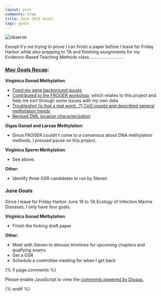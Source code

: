 ```yaml
---
layout: post
comments: true
title: June 2019 Goals
tags: goals
---
```


![observe](https://i.kym-cdn.com/photos/images/newsfeed/001/491/385/02e.jpg)

Except it's me trying to prove I can finish a paper before I leave for Friday Harbor while also prepping to TA and finishing assignments for my Evidence-Based Teaching Methods class............................

### [May Goals Recap](https://yaaminiv.github.io/May-2019-Goals/):

**Virginica Gonad Methylation**:

- [Fixed my gene background issues](https://yaaminiv.github.io/DML-Analysis-Part34/)
- [Contributed to the FROGER workshop](), which relates to this project and help me sort through some issues with my own data
- [Troubleshot (is that a real word...?) CpG counts and described general methylation trends](https://yaaminiv.github.io/DML-Analysis-Part35/)
- [Revised DML location characterization](https://yaaminiv.github.io/DML-Analysis-Part35/)

**Gigas Gonad and Larvae Methylation**:

- Since FROGER couldn't come to a consensus about DNA methylation methods, I pressed pause on this project.

**Virginica Sperm Methylation**:

- See above.

**Other**:

- Identify three GSR candidates to run by Steven

### June Goals

Since I leave for Friday Harbor June 16 to TA Ecology of Infection Marine Diseases, I only have four goals.

**Virginica Gonad Methylation**:

- Finish the forking draft paper

**Other**:

- Meet with Steven to discuss timelines for upcoming chapters and qualfying exams
- Get a GSR
- Schedule a committee meeting for when I get back

{% if page.comments %}

<div id="disqus_thread"></div>
<script>

/**
*  RECOMMENDED CONFIGURATION VARIABLES: EDIT AND UNCOMMENT THE SECTION BELOW TO INSERT DYNAMIC VALUES FROM YOUR PLATFORM OR CMS.
*  LEARN WHY DEFINING THESE VARIABLES IS IMPORTANT: https://disqus.com/admin/universalcode/#configuration-variables*/
/*
var disqus_config = function () {
this.page.url = PAGE_URL;  // Replace PAGE_URL with your page's canonical URL variable
this.page.identifier = PAGE_IDENTIFIER; // Replace PAGE_IDENTIFIER with your page's unique identifier variable
};
*/
(function() { // DON'T EDIT BELOW THIS LINE
var d = document, s = d.createElement('script');
s.src = 'https://the-responsible-grad-student.disqus.com/embed.js';
s.setAttribute('data-timestamp', +new Date());
(d.head || d.body).appendChild(s);
})();
</script>
<noscript>Please enable JavaScript to view the <a href="https://disqus.com/?ref_noscript">comments powered by Disqus.</a></noscript>

{% endif %}

<script id="dsq-count-scr" src="//the-responsible-grad-student.disqus.com/count.js" async></script>
